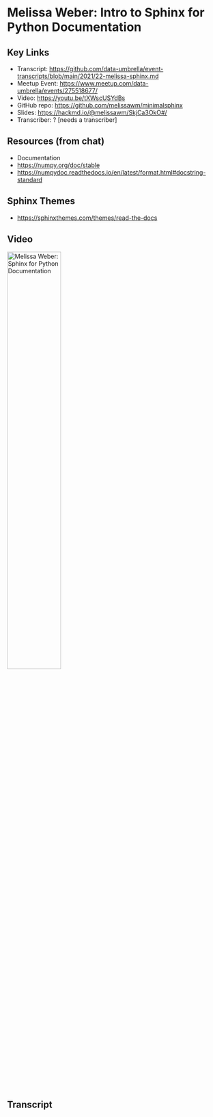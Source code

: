 # Melissa Weber:  Intro to Sphinx for Python Documentation

## Key Links
- Transcript:  https://github.com/data-umbrella/event-transcripts/blob/main/2021/22-melissa-sphinx.md
- Meetup Event:  https://www.meetup.com/data-umbrella/events/275518677/
- Video:   https://youtu.be/tXWscUSYdBs
- GitHub repo:  https://github.com/melissawm/minimalsphinx
- Slides:  https://hackmd.io/@melissawm/SkjCa3OkO#/
- Transcriber:  ? [needs a transcriber]

## Resources (from chat)
- Documentation
- https://numpy.org/doc/stable
- https://numpydoc.readthedocs.io/en/latest/format.html#docstring-standard

## Sphinx Themes
- https://sphinxthemes.com/themes/read-the-docs

## Video

<a href="http://www.youtube.com/watch?feature=player_embedded&v=tXWscUSYdBs" target="_blank"><img src="http://img.youtube.com/vi/tXWscUSYdBs/0.jpg" 
alt="Melissa Weber: Sphinx for Python Documentation" width="50%" /></a>

## Transcript
